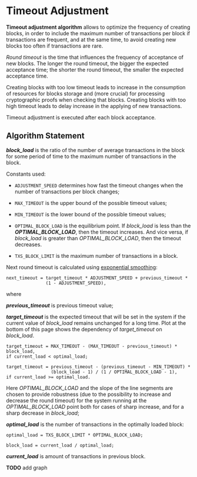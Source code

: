 # Timeout Adjustment

**Timeout adjustment algorithm** allows to optimize the frequency of creating
blocks, in order to include the maximum number of transactions per block if  
transactions are frequent, and at the same time, to avoid creating new blocks
too often if transactions are rare.

_Round timeout_ is the time that influences the frequency of acceptance of new
blocks. The longer the round timeout, the bigger the expected acceptance time;
the shorter the round timeout, the smaller the expected acceptance time.

Creating blocks with too low timeout leads to increase in the consumption of
resources for blocks storage and (more crucial) for processing cryptographic
proofs when checking that blocks. Creating blocks with too high timeout leads to
delay increase in the applying of new transactions.

Timeout adjustment is executed after each block acceptance.

## Algorithm Statement

**_block_load_** is the ratio of the number of average transactions in the block
for some period of time to the maximum number of transactions in the block.

Constants used:

- `ADJUSTMENT_SPEED` determines how fast the timeout changes when the number of
  transactions per block changes;

- `MAX_TIMEOUT` is the upper bound of the possible timeout values;

- `MIN_TIMEOUT` is the lower bound of the possible timeout values;

- `OPTIMAL_BLOCK_LOAD` is the equilibrium point. If _block_load_ is less than
  the **_OPTIMAL_BLOCK_LOAD_**, then the timeout increases. And vice versa, if
  _block_load_ is greater than _OPTIMAL_BLOCK_LOAD_, then the timeout decreases.

- `TXS_BLOCK_LIMIT` is the maximum number of transactions in a block.

Next round timeout is calculated using [exponential smoothing][exponential_smoothing]:

```Text
next_timeout = target_timeout * ADJUSTMENT_SPEED + previous_timeout *
               (1 - ADJUSTMENT_SPEED),
```

where

**_previous_timeout_** is previous timeout value;

**_target_timeout_** is the expected timeout that will be set in the system if the
current value of _block_load_ remains unchanged for a long time. Plot at the
bottom of this page shows the dependency of _target_timeout_ on _block_load_.

```Text
target_timeout = MAX_TIMEOUT - (MAX_TIMEOUT - previous_timeout) * block_load,
if current_load < optimal_load;
```

```Text
target_timeout = previous_timeout - (previous_timeout - MIN_TIMEOUT) *
                 (block_load - 1) / (1 / OPTIMAL_BLOCK_LOAD - 1),
if current_load >= optimal_load.
```

Here _OPTIMAL_BLOCK_LOAD_ and the slope of the line segments are chosen to provide
robustness (due to the possibility to increase and decrease the round timeout)
for the system running at the _OPTIMAL_BLOCK_LOAD_ point both for cases of sharp
increase, and for a sharp decrease in _block_load_;

**_optimal_load_** is the number of transactions in the optimally loaded block:

```Text
optimal_load = TXS_BLOCK_LIMIT * OPTIMAL_BLOCK_LOAD;
```

```Text
block_load = current_load / optimal_load;
```

**_current_load_** is amount of transactions in previous block.

**TODO** add graph

[exponential_smoothing]: https://en.wikipedia.org/wiki/Exponential_smoothing
